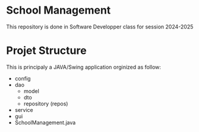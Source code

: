 # School Management

This repository is done in Software Developper class for session 2024-2025

# Projet Structure
This is principaly a JAVA/Swing application orginized as follow:
- config
- dao
	- model
	- dto
	- repository (repos)
- service
- gui
- SchoolManagement.java
